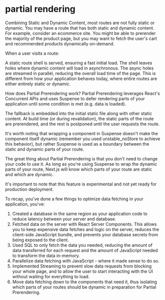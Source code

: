 # partial rendering 
Combining Static and Dynamic Content, most routes are not fully static or dynamic. You may have a route that has both static and dynamic content. For example, consider an ecommerce site. You might be able to prerender the majority of the product page, but you may want to fetch the user's cart and recommended products dynamically on-demand.

When a user visits a route:

A static route shell is served, ensuring a fast initial load.
The shell leaves holes where dynamic content will load in asynchronous.
The async holes are streamed in parallel, reducing the overall load time of the page.
This is different from how your application behaves today, where entire routes are either entirely static or dynamic.

How does Partial Prerendering work?
Partial Prerendering leverages React's Concurrent APIs and uses Suspense to defer rendering parts of your application until some condition is met (e.g. data is loaded).

The fallback is embedded into the initial static file along with other static content. At build time (or during revalidation), the static parts of the route are prerendered, and the rest is postponed until the user requests the route.

It's worth noting that wrapping a component in Suspense doesn't make the component itself dynamic (remember you used unstable_noStore to achieve this behavior), but rather Suspense is used as a boundary between the static and dynamic parts of your route.

The great thing about Partial Prerendering is that you don't need to change your code to use it. As long as you're using Suspense to wrap the dynamic parts of your route, Next.js will know which parts of your route are static and which are dynamic.

It's important to note that this feature is experimental and not yet ready for production deployment.

To recap, you've done a few things to optimize data fetching in your application, you've:

1. Created a database in the same region as your application code to reduce latency between your server and database.
2. Fetched data on the server with React Server Components. This allows you to keep expensive data fetches and logic on the server, reduces the client-side JavaScript bundle, and prevents your database secrets from being exposed to the client.
3. Used SQL to only fetch the data you needed, reducing the amount of data transferred for each request and the amount of JavaScript needed to transform the data in-memory.
4. Parallelize data fetching with JavaScript - where it made sense to do so.
5. Implemented Streaming to prevent slow data requests from blocking your whole page, and to allow the user to start interacting with the UI without waiting for everything to load.
6. Move data fetching down to the components that need it, thus isolating which parts of your routes should be dynamic in preparation for Partial Prerendering.